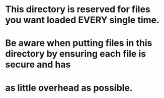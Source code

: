# This directory is reserved for files you want loaded EVERY single time.
# Be aware when putting files in this directory by ensuring each file is secure and has
# as little overhead as possible.
